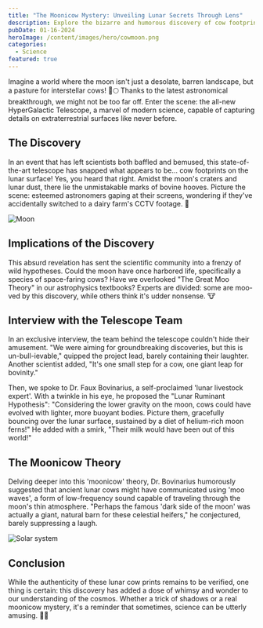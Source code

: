 ```yaml
---
title: "The Moonicow Mystery: Unveiling Lunar Secrets Through Lens"
description: Explore the bizarre and humorous discovery of cow footprints on the Moon, as seen through an advanced telescope.
pubDate: 01-16-2024
heroImage: /content/images/hero/cowmoon.png
categories:
  - Science
featured: true
---
```


Imagine a world where the moon isn't just a desolate, barren landscape, but a pasture for interstellar cows! 🐄🌕 Thanks to the latest astronomical breakthrough, we might not be too far off. Enter the scene: the all-new HyperGalactic Telescope, a marvel of modern science, capable of capturing details on extraterrestrial surfaces like never before.

## The Discovery

In an event that has left scientists both baffled and bemused, this state-of-the-art telescope has snapped what appears to be... cow footprints on the lunar surface! Yes, you heard that right. Amidst the moon's craters and lunar dust, there lie the unmistakable marks of bovine hooves. Picture the scene: esteemed astronomers gaping at their screens, wondering if they've accidentally switched to a dairy farm's CCTV footage. 🤣

![Moon](/content/images/hero/cowmoon.png)

## Implications of the Discovery

This absurd revelation has sent the scientific community into a frenzy of wild hypotheses. Could the moon have once harbored life, specifically a species of space-faring cows? Have we overlooked "The Great Moo Theory" in our astrophysics textbooks? Experts are divided: some are moo-ved by this discovery, while others think it's udder nonsense. 🐮

## Interview with the Telescope Team

In an exclusive interview, the team behind the telescope couldn't hide their amusement. "We were aiming for groundbreaking discoveries, but this is un-bull-ievable," quipped the project lead, barely containing their laughter. Another scientist added, "It's one small step for a cow, one giant leap for bovinity."

Then, we spoke to Dr. Faux Bovinarius, a self-proclaimed 'lunar livestock expert'. With a twinkle in his eye, he proposed the "Lunar Ruminant Hypothesis": "Considering the lower gravity on the moon, cows could have evolved with lighter, more buoyant bodies. Picture them, gracefully bouncing over the lunar surface, sustained by a diet of helium-rich moon ferns!" He added with a smirk, "Their milk would have been out of this world!"

## The Moonicow Theory

Delving deeper into this 'moonicow' theory, Dr. Bovinarius humorously suggested that ancient lunar cows might have communicated using 'moo waves', a form of low-frequency sound capable of traveling through the moon's thin atmosphere. "Perhaps the famous 'dark side of the moon' was actually a giant, natural barn for these celestial heifers," he conjectured, barely suppressing a laugh.

![Solar system](/content/images/assets/solar-system.png)

## Conclusion

While the authenticity of these lunar cow prints remains to be verified, one thing is certain: this discovery has added a dose of whimsy and wonder to our understanding of the cosmos. Whether a trick of shadows or a real moonicow mystery, it's a reminder that sometimes, science can be utterly amusing. 🌌🐄
